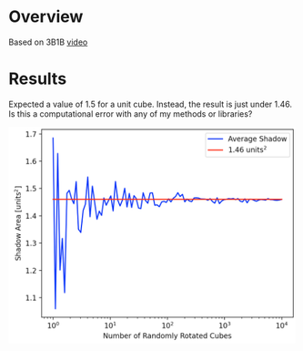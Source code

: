 # Overview
Based on 3B1B [video](https://www.youtube.com/watch?v=ltLUadnCyi0)

# Results
Expected a value of 1.5 for a unit cube. Instead, the result is just under 1.46. Is this a computational error with any of my methods or libraries?

![Results](./images/logplot.png)